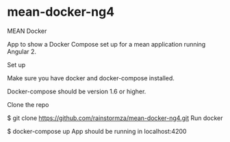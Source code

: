 # mean-docker-ng4

MEAN Docker

App to show a Docker Compose set up for a mean application running Angular 2.

Set up

Make sure you have docker and docker-compose installed.

Docker-compose should be version 1.6 or higher.

Clone the repo

$ git clone https://github.com/rainstormza/mean-docker-ng4.git
Run docker

$ docker-compose up
App should be running in localhost:4200
